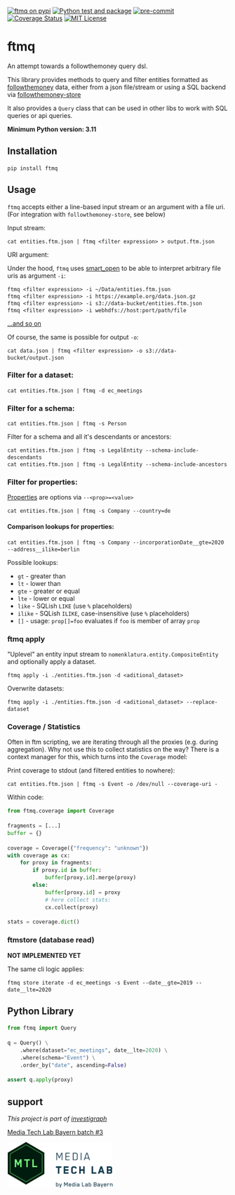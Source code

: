 [![ftmq on pypi](https://img.shields.io/pypi/v/ftmq)](https://pypi.org/project/ftmq/) [![Python test and package](https://github.com/investigativedata/ftmq/actions/workflows/python.yml/badge.svg)](https://github.com/investigativedata/ftmq/actions/workflows/python.yml) [![pre-commit](https://img.shields.io/badge/pre--commit-enabled-brightgreen?logo=pre-commit)](https://github.com/pre-commit/pre-commit) [![Coverage Status](https://coveralls.io/repos/github/investigativedata/ftmq/badge.svg?branch=main)](https://coveralls.io/github/investigativedata/ftmq?branch=main) [![MIT License](https://img.shields.io/pypi/l/ftmq)](./LICENSE)

# ftmq

An attempt towards a followthemoney query dsl.

This library provides methods to query and filter entities formatted as
[followthemoney](https://github.com/alephdata/followthemoney) data, either from
a json file/stream or using a SQL backend via
[followthemoney-store](https://github.com/alephdata/followthemoney-store)

It also provides a `Query` class that can be used in other libs to work with
SQL queries or api queries.

**Minimum Python version: 3.11**

## Installation

    pip install ftmq

## Usage

`ftmq` accepts either a line-based input stream or an argument with a file uri.
(For integration with `followthemoney-store`, see below)

Input stream:

    cat entities.ftm.json | ftmq <filter expression> > output.ftm.json

URI argument:

Under the hood, `ftmq` uses
[smart_open](https://github.com/RaRe-Technologies/smart_open) to be able to
interpret arbitrary file uris as argument `-i`:

    ftmq <filter expression> -i ~/Data/entities.ftm.json
    ftmq <filter expression> -i https://example.org/data.json.gz
    ftmq <filter expression> -i s3://data-bucket/entities.ftm.json
    ftmq <filter expression> -i webhdfs://host:port/path/file

[...and so on](https://github.com/RaRe-Technologies/smart_open#how)

Of course, the same is possible for output `-o`:

    cat data.json | ftmq <filter expression> -o s3://data-bucket/output.json

### Filter for a dataset:

    cat entities.ftm.json | ftmq -d ec_meetings

### Filter for a schema:

    cat entities.ftm.json | ftmq -s Person

Filter for a schema and all it's descendants or ancestors:

    cat entities.ftm.json | ftmq -s LegalEntity --schema-include-descendants
    cat entities.ftm.json | ftmq -s LegalEntity --schema-include-ancestors

### Filter for properties:

[Properties](https://followthemoney.tech/explorer/) are options via `--<prop>=<value>`

    cat entities.ftm.json | ftmq -s Company --country=de

#### Comparison lookups for properties:

    cat entities.ftm.json | ftmq -s Company --incorporationDate__gte=2020 --address__ilike=berlin

Possible lookups:
- `gt` - greater than
- `lt` - lower than
- `gte` - greater or equal
- `lte` - lower or equal
- `like` - SQLish `LIKE` (use `%` placeholders)
- `ilike` - SQLish `ILIKE`, case-insensitive (use `%` placeholders)
- `[]` - usage: `prop[]=foo` evaluates if `foo` is member of array `prop`


### ftmq apply

"Uplevel" an entity input stream to `nomenklatura.entity.CompositeEntity` and
optionally apply a dataset.

    ftmq apply -i ./entities.ftm.json -d <aditional_dataset>

Overwrite datasets:

    ftmq apply -i ./entities.ftm.json -d <aditional_dataset> --replace-dataset

### Coverage / Statistics

Often in ftm scripting, we are iterating through all the proxies (e.g. during aggregation). Why not use this to collect statistics on the way? There is a context manager for this, which turns into the `Coverage` model:

Print coverage to stdout (and filtered entities to nowhere):

    cat entities.ftm.json | ftmq -s Event -o /dev/null --coverage-uri -

Within code:

```python
from ftmq.coverage import Coverage

fragments = [...]
buffer = {}

coverage = Coverage({"frequency": "unknown"})
with coverage as cx:
    for proxy in fragments:
        if proxy.id in buffer:
            buffer[proxy.id].merge(proxy)
        else:
            buffer[proxy.id] = proxy
            # here collect stats:
            cx.collect(proxy)

stats = coverage.dict()
```

### ftmstore (database read)

**NOT IMPLEMENTED YET**

The same cli logic applies:

    ftmq store iterate -d ec_meetings -s Event --date__gte=2019 --date__lte=2020

## Python Library

```python
from ftmq import Query

q = Query() \
    .where(dataset="ec_meetings", date__lte=2020) \
    .where(schema="Event") \
    .order_by("date", ascending=False)

assert q.apply(proxy)
```

## support

*This project is part of [investigraph](https://github.com/investigativedata/investigraph)*

[Media Tech Lab Bayern batch #3](https://github.com/media-tech-lab)

<a href="https://www.media-lab.de/en/programs/media-tech-lab">
    <img src="https://raw.githubusercontent.com/media-tech-lab/.github/main/assets/mtl-powered-by.png" width="240" title="Media Tech Lab powered by logo">
</a>
